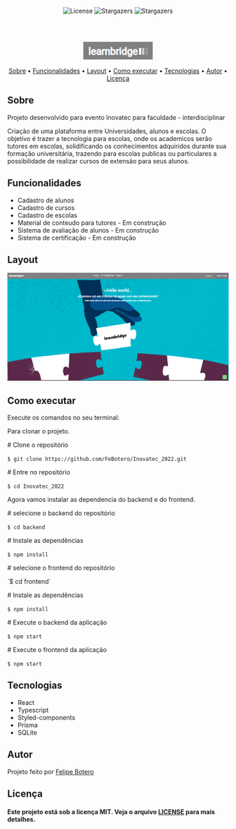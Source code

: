 <p align="center">
   <img alt="License" src="https://img.shields.io/badge/license-MIT-%23845afd">
   <img alt="Stargazers" src="https://img.shields.io/badge/Stars-1-%23845afd">
  <img alt="Stargazers" src="https://img.shields.io/badge/Forks-0-%23845afd">
 
  
  
</p>
<br><br>
<p align="center">
  <img alt="Learnbridge" src="https://github.com/FeBotero/Inovatec_2022/blob/main/logo.png">
 </p>                
 
 <p align="center">
 <a href="#sobre">Sobre</a> •
 <a href="#funcoes">Funcionalidades</a> •
 <a href="#layout">Layout</a> • 
 <a href="#como_executar">Como executar</a> • 
 <a href="#tecnologias">Tecnologias</a> • 
 <a href="#autor">Autor</a> • 
 <a href="#licenca">Licença</a>
</p>



<h2 id="sobre">Sobre</h2>

<p>Projeto desenvolvido para evento Inovatec para faculdade - interdisciplinar</p>
<p>Criação de uma plataforma entre Universidades, alunos e escolas. O objetivo é trazer a tecnologia para escolas, onde os academicos serão tutores em escolas, solidificando os conhecimentos adquiridos durante sua formação universitária, trazendo para escolas publicas ou particulares a possibilidade de realizar cursos de extensão para seus alunos. </p>

<h2 id="funcoes">Funcionalidades</h2>

<ul>
   <li>Cadastro de alunos</li>
   <li>Cadastro de cursos</li>
   <li>Cadastro de escolas</li> 
   <li>Material de conteudo para tutores - Em construção</li>
   <li>Sistema de avaliação de alunos - Em construção</li>
   <li>Sistema de certificação  - Em construção</li>
   
</ul>
   
   
   <h2 id="layout">Layout</h2>
   
   <img alt="Learnbridge" src="https://github.com/FeBotero/Inovatec_2022/blob/main/learnbridge.png">
 
  <h2 id="como_executar">Como executar</h2>
  <p>Execute os comandos no seu terminal:</p>
  

 Para clonar o projeto.
 
  <p># Clone o repositório</p>
   
   `$ git clone https://github.com/FeBotero/Inovatec_2022.git`


 <p># Entre no repositório</p>

`$ cd Inovatec_2022`


  Agora vamos instalar as dependencia do backend e do frontend.
  
  <p># selecione o backend do repositório</p>

 `$ cd backend`


 <p> # Instale as dependências</p>

`$ npm install`
      
<p># selecione o frontend do repositório</p>
`$ cd frontend`

 <p> # Instale as dependências</p>

`$ npm install`


  <p># Execute o backend da aplicação</p>

`$ npm start`

      
 <p># Execute o frontend da aplicação</p>

`$ npm start`


<h2 id="tecnologias">Tecnologias</h2>
  <ul>
  <li>React</li>
  <li>Typescript</li>
  <li>Styled-components </li>
  <li>Prisma</li>
  <li>SQLite</li>
  </ul>
   
<h2 id="autor">Autor</h2>

<p>
  Projeto feito por <a href="https://github.com/FeBotero">Felipe Botero<a/></p>
  
  
<h2 id="licenca">Licença</h2>
   
<h4>Este projeto está sob a licença MIT. Veja o arquivo <a href="https://github.com/FeBotero/Inovatec_2022/blob/main/LICENSE.txt">LICENSE</a> para mais detalhes.</h4>
